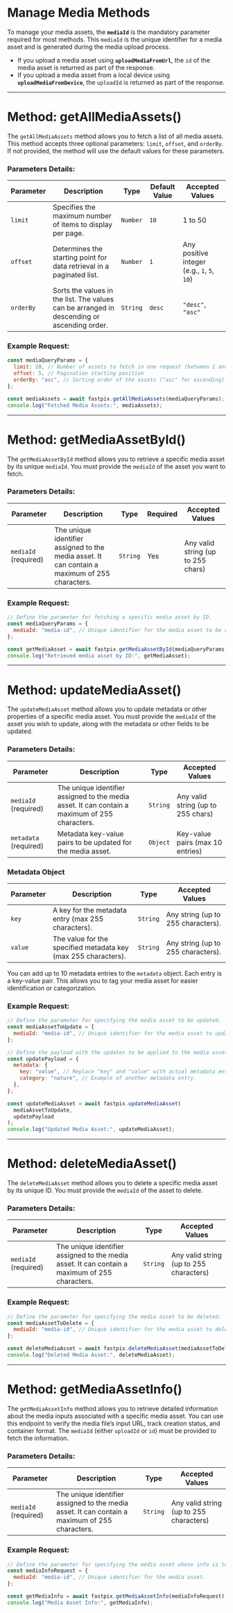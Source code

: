 # Manage Media Methods

To manage your media assets, the **`mediaId`** is the mandatory parameter required for most methods. This `mediaId` is the unique identifier for a media asset and is generated during the media upload process.

- If you upload a media asset using **`uploadMediaFromUrl`**, the `id` of the media asset is returned as part of the response.
- If you upload a media asset from a local device using **`uploadMediaFromDevice`**, the `uploadId` is returned as part of the response.

---

# Method: getAllMediaAssets()

The `getAllMediaAssets` method allows you to fetch a list of all media assets. This method accepts three optional parameters: `limit`, `offset`, and `orderBy`. If not provided, the method will use the default values for these parameters.

### Parameters Details:

| **Parameter** | **Description**                                                                            | **Type** | **Default Value** | **Accepted Values**                         |
| ------------- | ------------------------------------------------------------------------------------------ | -------- | ----------------- | ------------------------------------------- |
| `limit`       | Specifies the maximum number of items to display per page.                                 | `Number` | `10`              | 1 to 50                                     |
| `offset`      | Determines the starting point for data retrieval in a paginated list.                      | `Number` | `1`               | Any positive integer (e.g., `1`, `5`, `10`) |
| `orderBy`     | Sorts the values in the list. The values can be arranged in descending or ascending order. | `String` | `desc`            | `"desc"`, `"asc"`                           |

### Example Request:

```javascript
const mediaQueryParams = {
  limit: 20, // Number of assets to fetch in one request (between 1 and 50)
  offset: 5, // Pagination starting position
  orderBy: "asc", // Sorting order of the assets ("asc" for ascending)
};

const mediaAssets = await fastpix.getAllMediaAssets(mediaQueryParams);
console.log("Fetched Media Assets:", mediaAssets);
```

---

# Method: getMediaAssetById()

The `getMediaAssetById` method allows you to retrieve a specific media asset by its unique `mediaId`. You must provide the `mediaId` of the asset you want to fetch.

### Parameters Details:

| **Parameter**        | **Description**                                                                                | **Type** | **Required** | **Accepted Values**                |
| -------------------- | ---------------------------------------------------------------------------------------------- | -------- | ------------ | ---------------------------------- |
| `mediaId` (required) | The unique identifier assigned to the media asset. It can contain a maximum of 255 characters. | `String` | Yes          | Any valid string (up to 255 chars) |

### Example Request:

```javascript
// Define the parameter for fetching a specific media asset by ID.
const mediaQueryParams = {
  mediaId: "media-id", // Unique identifier for the media asset to be retrieved
};

const getMediaAsset = await fastpix.getMediaAssetById(mediaQueryParams);
console.log("Retrieved media asset by ID:", getMediaAsset);
```

---

# Method: updateMediaAsset()

The `updateMediaAsset` method allows you to update metadata or other properties of a specific media asset. You must provide the `mediaId` of the asset you wish to update, along with the metadata or other fields to be updated.

### Parameters Details:

| **Parameter**         | **Description**                                                                                | **Type** | **Accepted Values**                |
| --------------------- | ---------------------------------------------------------------------------------------------- | -------- | ---------------------------------- |
| `mediaId` (required)  | The unique identifier assigned to the media asset. It can contain a maximum of 255 characters. | `String` | Any valid string (up to 255 chars) |
| `metadata` (required) | Metadata key-value pairs to be updated for the media asset.                                    | `Object` | Key-value pairs (max 10 entries)   |

### Metadata Object

| **Parameter** | **Description**                                                | **Type** | **Accepted Values**                |
| ------------- | -------------------------------------------------------------- | -------- | ---------------------------------- |
| `key`         | A key for the metadata entry (max 255 characters).             | `String` | Any string (up to 255 characters). |
| `value`       | The value for the specified metadata key (max 255 characters). | `String` | Any string (up to 255 characters). |

You can add up to 10 metadata entries to the `metadata` object. Each entry is a key-value pair. This allows you to tag your media asset for easier identification or categorization.

### Example Request:

```javascript
// Define the parameter for specifying the media asset to be updated.
const mediaAssetToUpdate = {
  mediaId: "media-id", // Unique identifier for the media asset to update.
};

// Define the payload with the updates to be applied to the media asset.
const updatePayload = {
  metadata: {
    key: "value", // Replace "key" and "value" with actual metadata entries.
    category: "nature", // Example of another metadata entry.
  },
};

const updateMediaAsset = await fastpix.updateMediaAsset(
  mediaAssetToUpdate,
  updatePayload
);
console.log("Updated Media Asset:", updateMediaAsset);
```

---

# Method: deleteMediaAsset()

The `deleteMediaAsset` method allows you to delete a specific media asset by its unique ID. You must provide the `mediaId` of the asset to delete.

### Parameters Details:

| **Parameter**        | **Description**                                                                                | **Type** | **Accepted Values**                     |
| -------------------- | ---------------------------------------------------------------------------------------------- | -------- | --------------------------------------- |
| `mediaId` (required) | The unique identifier assigned to the media asset. It can contain a maximum of 255 characters. | `String` | Any valid string (up to 255 characters) |

### Example Request:

```javascript
// Define the parameter for specifying the media asset to be deleted.
const mediaAssetToDelete = {
  mediaId: "media-id", // Unique identifier for the media asset to delete.
};

const deleteMediaAsset = await fastpix.deleteMediaAsset(mediaAssetToDelete);
console.log("Deleted Media Asset:", deleteMediaAsset);
```

---

# Method: getMediaAssetInfo()

The `getMediaAssetInfo` method allows you to retrieve detailed information about the media inputs associated with a specific media asset. You can use this endpoint to verify the media file’s input URL, track creation status, and container format. The `mediaId` (either `uploadId` or `id`) must be provided to fetch the information.

### Parameters Details:

| **Parameter**        | **Description**                                                                                | **Type** | **Accepted Values**                     |
| -------------------- | ---------------------------------------------------------------------------------------------- | -------- | --------------------------------------- |
| `mediaId` (required) | The unique identifier assigned to the media asset. It can contain a maximum of 255 characters. | `String` | Any valid string (up to 255 characters) |

### Example Request:

```javascript
// Define the parameter for specifying the media asset whose info is to be retrieved.
const mediaInfoRequest = {
  mediaId: "media-id", // Unique identifier for the media asset.
};

const getMediaInfo = await fastpix.getMediaAssetInfo(mediaInfoRequest);
console.log("Media Asset Info:", getMediaInfo);
```

